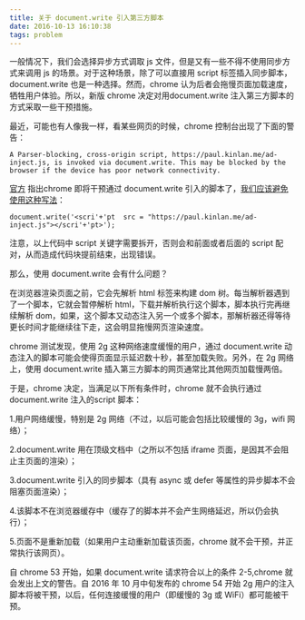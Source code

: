 ```yaml
---
title: 关于 document.write 引入第三方脚本
date: 2016-10-13 16:10:38
tags: problem
---
```


一般情况下，我们会选择异步方式调取 js 文件，但是又有一些不得不使用同步方式来调用 js 的场景。对于这种场景，除了可以直接用 script 标签插入同步脚本，document.write 也是一种选择。然而，chrome 认为后者会拖慢页面加载速度，牺牲用户体验。所以，新版 chrome 决定对用document.write 注入第三方脚本的方式采取一些干预措施。

<!-- more -->

最近，可能也有人像我一样，看某些网页的时候，chrome 控制台出现了下面的警告：

``` 
A Parser-blocking, cross-origin script, https://paul.kinlan.me/ad-inject.js, is invoked via document.write. This may be blocked by the browser if the device has poor network connectivity.
```
 
[官方](https://developers.google.com/web/updates/2016/08/removing-document-write) 指出chrome 即将干预通过 document.write 引入的脚本了，[我们应该避免使用这种写法](http://blog.dareboost.com/en/2016/09/avoid-using-document-write-scripts-injection/)：

``` 
document.write('<scri'+'pt  src = "https://paul.kinlan.me/ad-inject.js"></scri'+'pt>');
```

注意，以上代码中 script 关键字需要拆开，否则会和前面或者后面的 script 配对，从而造成代码块提前结束，出现错误。

那么，使用 document.write 会有什么问题？

在浏览器渲染页面之前，它会先解析 html 标签来构建 dom 树。每当解析器遇到了一个脚本，它就会暂停解析 html，下载并解析执行这个脚本，脚本执行完再继续解析 dom，如果，这个脚本又动态注入另一个或多个脚本，那解析器还得等待更长时间才能继续往下走，这会明显拖慢网页渲染速度。

chrome 测试发现，使用 2g 这种网络速度缓慢的用户，通过 document.write 动态注入的脚本可能会使得页面显示延迟数十秒，甚至加载失败。另外，在 2g 网络上，使用 document.write 插入第三方脚本的网页通常比其他网页加载慢两倍。

于是，chrome 决定，当满足以下所有条件时，chrome 就不会执行通过 document.write 注入的script 脚本：

1.用户网络缓慢，特别是 2g 网络（不过，以后可能会包括比较缓慢的 3g，wifi 网络）；

2.document.write 用在顶级文档中（之所以不包括 iframe 页面，是因其不会阻止主页面的渲染）；

3.document.write 引入的同步脚本（具有 async 或 defer 等属性的异步脚本不会阻塞页面渲染）；

4.该脚本不在浏览器缓存中（缓存了的脚本并不会产生网络延迟，所以仍会执行）；

5.页面不是重新加载（如果用户主动重新加载该页面，chrome 就不会干预，并正常执行该网页）。

自 chrome 53 开始，如果 document.write 请求符合以上的条件 2-5,chrome 就会发出上文的警告。自 2016 年 10 月中旬发布的 chrome 54 开始 2g 用户的注入脚本将被干预，以后，任何连接缓慢的用户（即缓慢的 3g 或 WiFi）都可能被干预。
